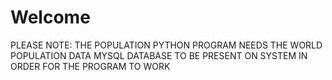 # Welcome
PLEASE NOTE:
THE POPULATION PYTHON PROGRAM NEEDS THE WORLD POPULATION DATA MYSQL DATABASE TO BE PRESENT ON SYSTEM IN ORDER FOR THE PROGRAM TO WORK
